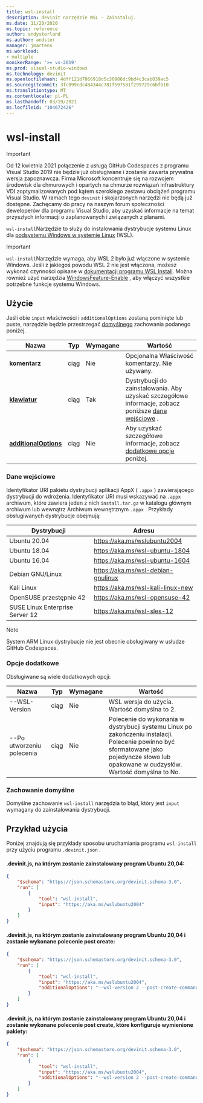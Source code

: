 ```yaml
---
title: wsl-install
description: devinit narzędzie WSL — Zainstaluj.
ms.date: 11/20/2020
ms.topic: reference
author: andysterland
ms.author: andster
manager: jmartens
ms.workload:
- multiple
monikerRange: '>= vs-2019'
ms.prod: visual-studio-windows
ms.technology: devinit
ms.openlocfilehash: 4dff121d7866918d5c30986dc9bd4c3cab039ac5
ms.sourcegitcommit: 3fc099cdc484344c781f597581f299729c6bfb10
ms.translationtype: MT
ms.contentlocale: pl-PL
ms.lasthandoff: 03/19/2021
ms.locfileid: "104672426"
---
```

# <a name="wsl-install"></a>wsl-install

> [!IMPORTANT]
> Od 12 kwietnia 2021 połączenie z usługą GitHub Codespaces z programu Visual Studio 2019 nie będzie już obsługiwane i zostanie zawarta prywatna wersja zapoznawcza. Firma Microsoft koncentruje się na rozwojem środowisk dla chmurowych i opartych na chmurze rozwiązań infrastruktury VDI zoptymalizowanych pod kątem szerokiego zestawu obciążeń programu Visual Studio. W ramach tego `devinit` i skojarzonych narzędzi nie będą już dostępne. Zachęcamy do pracy na naszym forum społeczności deweloperów dla programu Visual Studio, aby uzyskać informacje na temat przyszłych informacji o zaplanowanych i związanych z planami.

`wsl-install`Narzędzie to służy do instalowania dystrybucje systemu Linux dla [podsystemu Windows w systemie Linux](/windows/wsl/) (WSL).

> [!IMPORTANT]
> `wsl-install`Narzędzie wymaga, aby WSL 2 było już włączone w systemie Windows. Jeśli z jakiegoś powodu WSL 2 nie jest włączona, możesz wykonać czynności opisane w [dokumentacji programu WSL Install](https://docs.microsoft.com/windows/wsl/install-win10). Można również użyć narzędzia [WindowsFeature-Enable](tool-windowsfeature-enable.md) , aby włączyć wszystkie potrzebne funkcje systemu Windows.

## <a name="usage"></a>Użycie

Jeśli obie `input` właściwości i `additionalOptions` zostaną pominięte lub puste, narzędzie będzie przestrzegać [domyślnego](#default-behavior) zachowania podanego poniżej.

| Nazwa                                             | Typ   | Wymagane | Wartość                                                             |
|--------------------------------------------------|--------|----------|-------------------------------------------------------------------|
| **komentarz**                                     | ciąg | Nie       | Opcjonalna Właściwość komentarzy. Nie używany.                             |
| [**klawiatur**](#input)                              | ciąg | Tak      | Dystrybucji do zainstalowania. Aby uzyskać szczegółowe informacje, zobacz poniższe [dane wejściowe](#input) .     |
| [**additionalOptions**](#additional-options)     | ciąg | Nie       | Aby uzyskać szczegółowe informacje, zobacz [dodatkowe opcje](#additional-options) poniżej.  |

### <a name="input"></a>Dane wejściowe

Identyfikator URI pakietu dystrybucji aplikacji AppX ( `.appx` ) zawierającego dystrybucji do wdrożenia. Identyfikator URI musi wskazywać na `.appx` archiwum, które zawiera jeden z nich `install.tar.gz` w katalogu głównym archiwum lub wewnątrz Archiwum wewnętrznym `.appx` . Przykłady obsługiwanych dystrybucje obejmują:

| Dystrybucji                          | Adresu                                                           |
|---------------------------------|---------------------------------------------------------------|
| Ubuntu 20.04                    | https://aka.ms/wslubuntu2004                                  |
| Ubuntu 18.04                    | https://aka.ms/wsl-ubuntu-1804                                |
| Ubuntu 16.04                    | https://aka.ms/wsl-ubuntu-1604                                |
| Debian GNU/Linux                | https://aka.ms/wsl-debian-gnulinux                            |
| Kali Linux                      | https://aka.ms/wsl-kali-linux-new                             |
| OpenSUSE przestępnie 42                | https://aka.ms/wsl-opensuse-42                                |
| SUSE Linux Enterprise Server 12 | https://aka.ms/wsl-sles-12                                    |

> [!NOTE]
> System ARM Linux dystrybucje nie jest obecnie obsługiwany w usłudze GitHub Codespaces.

### <a name="additional-options"></a>Opcje dodatkowe

Obsługiwane są wiele dodatkowych opcji:

| Nazwa                      | Typ      | Wymagane | Wartość                                                                                                                                                                                    |
|---------------------------|-----------|----------|------------------------------------------------------------------------------------------------------------------------------------------------------------------------------------------|
| --WSL-Version             | ciąg    | Nie       | WSL wersja do użycia. Wartość domyślna to 2.                                                                                                                                  |
| --Po utworzeniu polecenia     | ciąg    | Nie       | Polecenie do wykonania w dystrybucji systemu Linux po zakończeniu instalacji. Polecenie powinno być sformatowane jako pojedyncze słowo lub opakowane w cudzysłów. Wartość domyślna to No.  |

### <a name="default-behavior"></a>Zachowanie domyślne

Domyślne zachowanie `wsl-install` narzędzia to błąd, który jest `input` wymagany do zainstalowania dystrybucji.

## <a name="example-usage"></a>Przykład użycia
Poniżej znajdują się przykłady sposobu uruchamiania programu `wsl-install` przy użyciu programu `.devinit.json` .

#### <a name="devinitjson-that-will-install-ubuntu-2004"></a>.devinit.js, na którym zostanie zainstalowany program Ubuntu 20,04:
```json
{
    "$schema": "https://json.schemastore.org/devinit.schema-3.0",
    "run": [
        {
            "tool": "wsl-install",
            "input": "https://aka.ms/wslubuntu2004"
        }
    ]
}
```

#### <a name="devinitjson-that-will-install-ubuntu-2004-and-perform-a-post-create-command"></a>.devinit.js, na którym zostanie zainstalowany program Ubuntu 20,04 i zostanie wykonane polecenie post create:
```json
{
    "$schema": "https://json.schemastore.org/devinit.schema-3.0",
    "run": [
        {
            "tool": "wsl-install",
            "input": "https://aka.ms/wslubuntu2004",
            "additionalOptions": "--wsl-version 2 --post-create-command 'echo Hello from Ubuntu!'"
        }
    ]
}
```

#### <a name="devinitjson-that-will-install-ubuntu-2004-and-perform-a-post-create-command-that-configures-the-packages-listed"></a>.devinit.js, na którym zostanie zainstalowany program Ubuntu 20,04 i zostanie wykonane polecenie post create, które konfiguruje wymienione pakiety:
```json
{
    "$schema": "https://json.schemastore.org/devinit.schema-3.0",
    "run": [
        {
            "tool": "wsl-install",
            "input": "https://aka.ms/wslubuntu2004",
            "additionalOptions": "--wsl-version 2 --post-create-command 'apt-get update && apt-get install g++ gcc g++-9 gcc-9 cmake gdb ninja-build zip rsync -y'"
        }
    ]
}
```
